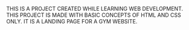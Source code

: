 
THIS IS A PROJECT CREATED WHILE LEARNING WEB DEVELOPMENT.
THIS PROJECT IS MADE WITH BASIC CONCEPTS OF HTML AND CSS ONLY.
IT IS A LANDING PAGE FOR A GYM WEBSITE.
